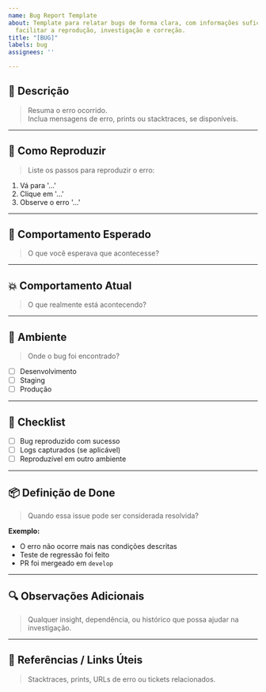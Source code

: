 ```yaml
---
name: Bug Report Template
about: Template para relatar bugs de forma clara, com informações suficientes para
  facilitar a reprodução, investigação e correção.
title: "[BUG]"
labels: bug
assignees: ''

---
```


## 📌 Descrição  
> Resuma o erro ocorrido.  
> Inclua mensagens de erro, prints ou stacktraces, se disponíveis.

---

## 🔁 Como Reproduzir  
> Liste os passos para reproduzir o erro:

1. Vá para '...'
2. Clique em '...'
3. Observe o erro '...'

---

## 🤔 Comportamento Esperado  
> O que você esperava que acontecesse?

---

## 💥 Comportamento Atual  
> O que realmente está acontecendo?

---

## 🧪 Ambiente  
> Onde o bug foi encontrado?

- [ ] Desenvolvimento  
- [ ] Staging  
- [ ] Produção  

---

## 📝 Checklist

- [ ] Bug reproduzido com sucesso  
- [ ] Logs capturados (se aplicável)  
- [ ] Reproduzível em outro ambiente  

---

## 📦 Definição de Done  
> Quando essa issue pode ser considerada resolvida?

**Exemplo:**  
- O erro não ocorre mais nas condições descritas  
- Teste de regressão foi feito  
- PR foi mergeado em `develop`  

---

## 🔍 Observações Adicionais  
> Qualquer insight, dependência, ou histórico que possa ajudar na investigação.

---

## 🔗 Referências / Links Úteis  
> Stacktraces, prints, URLs de erro ou tickets relacionados.
